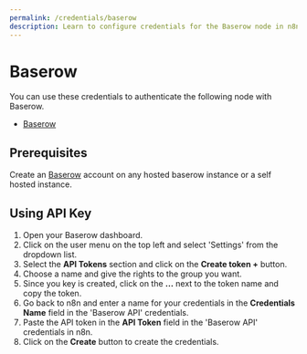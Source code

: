 ```yaml
---
permalink: /credentials/baserow
description: Learn to configure credentials for the Baserow node in n8n
---
```


# Baserow

You can use these credentials to authenticate the following node with Baserow.
- [Baserow](../../nodes-library/nodes/Baserow/README.md)

## Prerequisites

Create an [Baserow](https://baserow.io/) account on any hosted baserow instance
or a self hosted instance.

## Using API Key

1. Open your Baserow dashboard.
2. Click on the user menu on the top left and select 'Settings' from the dropdown list.
3. Select the **API Tokens** section and click on the **Create token +** button.
4. Choose a name and give the rights to the group you want.
5. Since you key is created, click on the **...** next to the token name and copy the token.
6. Go back to n8n and enter a name for your credentials in the **Credentials Name** field in the 'Baserow API' credentials.
7. Paste the API token in the **API Token** field in the 'Baserow API' credentials in n8n.
8. Click on the **Create** button to create the credentials.
